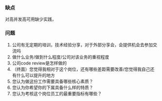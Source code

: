 ### 缺点

对高并发高可用缺少实践，

### 问题

1. 公司有无定期的培训，技术经验分享，对于外部分享会，会提供机会去参加交流吗
2. 做什么业务/做到什么程度/公司对该业务的重视程度
3. 公司code review是怎样做的
4. （终面）您觉得我相对于这个岗位，还有哪些差距需要改善/您觉得我自己还有什么可以提升的地方
5. 您认为做这份工作需要具备哪些核心素质？
6. 您认为你希望你的下属具备什么样的特质？
7. 您认为考核这个岗位员工的最重要指标有哪些？